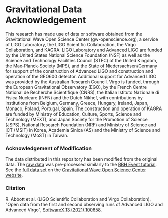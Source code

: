 # Gravitational Data Acknowledgement
This research has made use of data or software obtained from the Gravitational Wave Open Science Center (gw-openscience.org), a service of LIGO Laboratory, the LIGO Scientific Collaboration, the Virgo Collaboration, and KAGRA. LIGO Laboratory and Advanced LIGO are funded by the United States National Science Foundation (NSF) as well as the Science and Technology Facilities Council (STFC) of the United Kingdom, the Max-Planck-Society (MPS), and the State of Niedersachsen/Germany for support of the construction of Advanced LIGO and construction and operation of the GEO600 detector. Additional support for Advanced LIGO was provided by the Australian Research Council. Virgo is funded, through the European Gravitational Observatory (EGO), by the French Centre National de Recherche Scientifique (CNRS), the Italian Istituto Nazionale di Fisica Nucleare (INFN) and the Dutch Nikhef, with contributions by institutions from Belgium, Germany, Greece, Hungary, Ireland, Japan, Monaco, Poland, Portugal, Spain. The construction and operation of KAGRA are funded by Ministry of Education, Culture, Sports, Science and Technology (MEXT), and Japan Society for the Promotion of Science (JSPS), National Research Foundation (NRF) and Ministry of Science and ICT (MSIT) in Korea, Academia Sinica (AS) and the Ministry of Science and Technology (MoST) in Taiwan.

### Acknowledgement of Modification
The data distributed in this repository has been modified from the original data.
The [raw data](https://www.gw-openscience.org/GW150914data/H-H1_LOSC_16_V2-1126259446-32.txt.gz) was pre-processed similarly to the [BBH Event tutorial](https://www.gw-openscience.org/GW150914data/LOSC_Event_tutorial_GW150914.html).
See the [full data set](https://www.gw-openscience.org/catalog/GWTC-1-confident/single/GW150914/) on the [Gravitational Wave Open Science Center website](https://www.gw-openscience.org/).

### Citation
R. Abbott et al. (LIGO Scientific Collaboration and Virgo Collaboration), "Open data from the first and second observing runs of Advanced LIGO and Advanced Virgo", [SoftwareX 13 (2021) 100658](https://doi.org/10.1016/j.softx.2021.100658).
